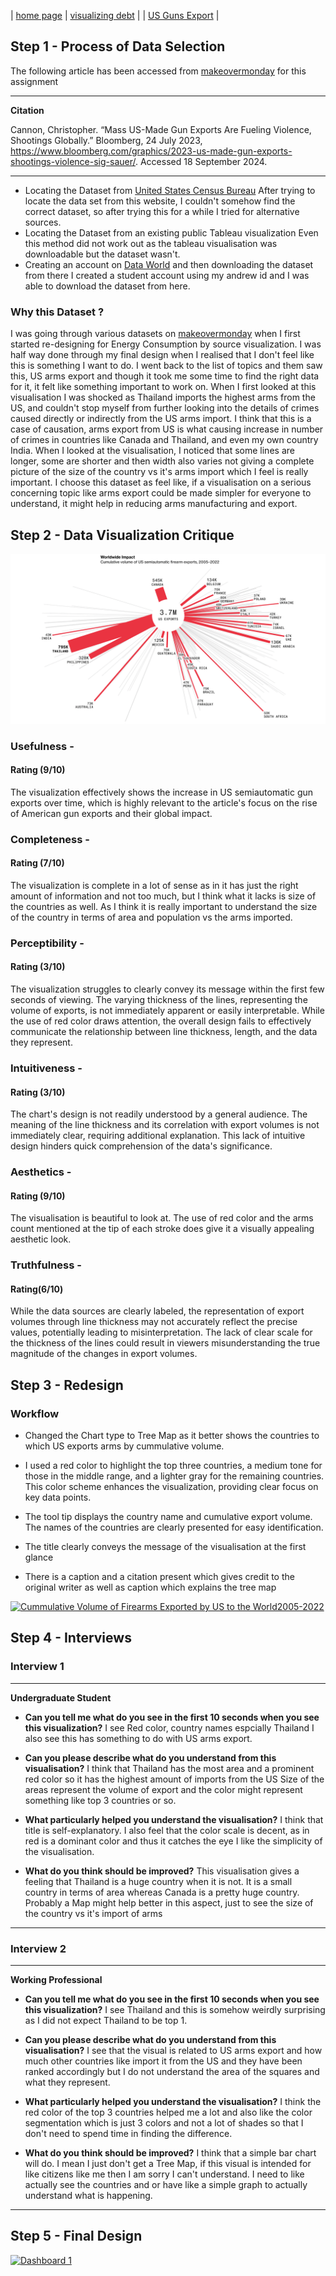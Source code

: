 | [home page](https://ghulepati.github.io/ghule-portfolio/) | [visualizing debt](tableau.md) | | [US Guns Export](Export.md) | 

## Step 1 - Process of Data Selection 

The following article has been accessed from  [makeovermonday](https://makeovermonday.co.uk/)  for this assignment 

---
**Citation**

Cannon, Christopher. “Mass US-Made Gun Exports Are Fueling Violence, Shootings Globally.” Bloomberg, 24 July 2023, https://www.bloomberg.com/graphics/2023-us-made-gun-exports-shootings-violence-sig-sauer/. Accessed 18 September 2024.


---
- Locating the Dataset from [United States Census Bureau](https://www.census.gov/foreign-trade/data/index.html)
  After trying to locate the data set from this website, I couldn't somehow find the correct dataset, so after trying this for a while I tried for alternative sources.
- Locating the Dataset from an existing public Tableau visualization
  Even this method did not work out as the tableau visualisation was downloadable but the dataset wasn't.
- Creating an account on [Data World](https://data.world.com) and then downloading the dataset from there
  I created a student account using my andrew id and I was able to download the dataset from here.



### Why this Dataset ?
I was going through various datasets on [makeovermonday](https://makeovermonday.co.uk/)  when I first started re-designing for Energy Consumption by source visualization. I was half way done through my final design when I realised that I don't feel like this is something I want to do. I went back to the list of topics and them saw this, US arms export and though it took me some time to find the right data for it, it felt like something important to work on. When I first looked at this visualisation I was shocked as Thailand imports the highest arms from the US, and couldn't stop myself from further looking into the details of crimes caused directly or indirectly from the US arms import. I think that this is a case of causation, arms export from US is what causing increase in number of crimes in countries like Canada and Thailand, and even my own country India. When I looked at the visualisation, I noticed that some lines are longer, some are shorter and then width also varies not giving a complete picture of the size of the country vs it's arms import which I feel is really important. I choose this dataset as feel like, if a visualisation on a serious concerning topic like arms export could be made simpler for everyone to understand, it might help in reducing arms manufacturing and export. 

## Step 2 - Data Visualization Critique
![plot](Firearms.png)
### Usefulness - 
#### Rating (9/10)
The visualization effectively shows the increase in US semiautomatic gun exports over time, which is highly relevant to the article's focus on the rise of American gun exports and their global impact. 

### Completeness - 
#### Rating (7/10)
The visualization is complete in a lot of sense as in it has just the right amount of information and not too much, but I think what it lacks is size of the countries as well. As I think it is really important to understand the size of the country in terms of area and population vs the arms imported. 

### Perceptibility - 
#### Rating (3/10)
The visualization struggles to clearly convey its message within the first few seconds of viewing. The varying thickness of the lines, representing the volume of exports, is not immediately apparent or easily interpretable. While the use of red color draws attention, the overall design fails to effectively communicate the relationship between line thickness, length, and the data they represent.

### Intuitiveness - 
#### Rating (3/10)
The chart's design is not readily understood by a general audience. The meaning of the line thickness and its correlation with export volumes is not immediately clear, requiring additional explanation. This lack of intuitive design hinders quick comprehension of the data's significance.

### Aesthetics - 
#### Rating (9/10)
The visualisation is beautiful to look at. The use of red color and the arms count mentioned at the tip of each stroke does give it a visually appealing aesthetic look.

### Truthfulness - 
#### Rating(6/10)
While the data sources are clearly labeled, the representation of export volumes through line thickness may not accurately reflect the precise values, potentially leading to misinterpretation. The lack of clear scale for the thickness of the lines could result in viewers misunderstanding the true magnitude of the changes in export volumes.


## Step 3 - Redesign 

### Workflow 

 - Changed the Chart type to Tree Map as it better shows the countries to which US exports arms by cummulative volume.


 - I used a red color to highlight the top three countries, a medium tone for those in the middle range, and a lighter gray for the remaining countries. This color scheme enhances the visualization, providing clear focus on key data points.


- The tool tip displays the country name and cumulative export volume.
The names of the countries are clearly presented for easy identification.


- The title clearly conveys the message of the visualisation at the first glance
- There is a caption and a citation present which gives credit to the original writer as well as caption which explains the tree map

<div class='tableauPlaceholder' id='viz1726696998853' style='position: relative'><noscript><a href='#'><img alt='Cummulative Volume of Firearms Exported by US to the World2005-2022 ' src='https:&#47;&#47;public.tableau.com&#47;static&#47;images&#47;Tr&#47;TreeGraph-CummulativeVolofFirearmsExportedbytheUS&#47;Sheet1&#47;1_rss.png' style='border: none' /></a></noscript><object class='tableauViz'  style='display:none;'><param name='host_url' value='https%3A%2F%2Fpublic.tableau.com%2F' /> <param name='embed_code_version' value='3' /> <param name='site_root' value='' /><param name='name' value='TreeGraph-CummulativeVolofFirearmsExportedbytheUS&#47;Sheet1' /><param name='tabs' value='no' /><param name='toolbar' value='yes' /><param name='static_image' value='https:&#47;&#47;public.tableau.com&#47;static&#47;images&#47;Tr&#47;TreeGraph-CummulativeVolofFirearmsExportedbytheUS&#47;Sheet1&#47;1.png' /> <param name='animate_transition' value='yes' /><param name='display_static_image' value='yes' /><param name='display_spinner' value='yes' /><param name='display_overlay' value='yes' /><param name='display_count' value='yes' /><param name='language' value='en-US' /></object></div>                

## Step 4 - Interviews

### Interview 1 
---
**Undergraduate Student**


   - **Can you tell me what do you see in the first 10 seconds when you see this visualization?**
     I see Red color, country names espcially Thailand
    I also see this has something to do with US arms export.
    
  - **Can you please describe what do you understand from this visualisation?**
    I think that Thailand has the most area and a prominent red color so it has the highest amount of imports from the US
    Size of the areas represent the volume of export and the color might represent something like top 3 countries or so.
    
  - **What particularly helped you understand the visualisation?**
    I think that title is self-explanatory. I also feel that the color scale is decent, as in red is a dominant color and thus it catches the eye
    I like the simplicity of the visualisation.
    
  - **What do you think should be improved?**
    This visualisation gives a feeling that Thailand is a huge country when it is not. It is a small country in terms of area whereas Canada is a pretty huge country.
    Probably a Map might help better in this aspect, just to see the size of the country vs it's import of arms


---
### Interview 2  
---
**Working Professional**


   - **Can you tell me what do you see in the first 10 seconds when you see this visualization?**
    I see Thailand and this is somehow weirdly surprising as I did not expect Thailand to be top 1. 
    
  - **Can you please describe what do you understand from this visualisation?**
    I see that the visual is related to US arms export and how much other countries like import it from the US and they have been ranked accordingly but I do not understand the area of the squares and what they represent. 
    
  - **What particularly helped you understand the visualisation?**
   I think the red color of the top 3 countries helped me a lot and also like the color segmentation which is just 3 colors and not a lot of shades so that I don't need to spend time in finding the difference. 
    
  - **What do you think should be improved?**
    I think that a simple bar chart will do. I mean I just don't get a Tree Map, if this visual is intended for like citizens like me then I am sorry I can't understand. I need to like actually see the countries and or have like a simple graph to actually understand what is happening.

---


## Step 5 - Final Design 

<div class='tableauPlaceholder' id='viz1726709971269' style='position: relative'><noscript><a href='#'><img alt='Dashboard 1 ' src='https:&#47;&#47;public.tableau.com&#47;static&#47;images&#47;2R&#47;2RHXK34WQ&#47;1_rss.png' style='border: none' /></a></noscript><object class='tableauViz'  style='display:none;'><param name='host_url' value='https%3A%2F%2Fpublic.tableau.com%2F' /> <param name='embed_code_version' value='3' /> <param name='path' value='shared&#47;2RHXK34WQ' /> <param name='toolbar' value='yes' /><param name='static_image' value='https:&#47;&#47;public.tableau.com&#47;static&#47;images&#47;2R&#47;2RHXK34WQ&#47;1.png' /> <param name='animate_transition' value='yes' /><param name='display_static_image' value='yes' /><param name='display_spinner' value='yes' /><param name='display_overlay' value='yes' /><param name='display_count' value='yes' /><param name='language' value='en-US' /><param name='filter' value='publish=yes' /></object></div>                


